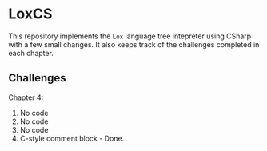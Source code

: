 # LoxCS

This repository implements the `Lox` language tree intepreter using CSharp with a few small changes. It also keeps track of the challenges completed in each chapter.

## Challenges

Chapter 4:

1. No code
2. No code
3. No code
4. C-style comment block - Done.
